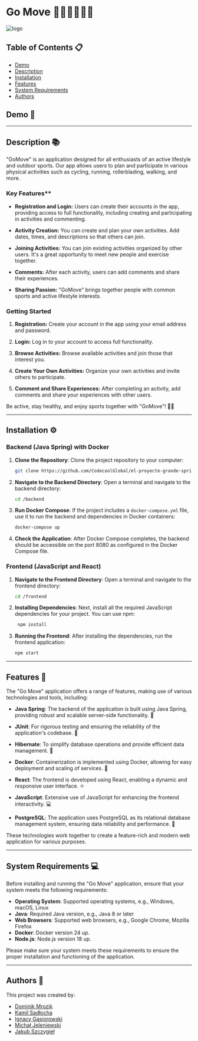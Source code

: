 # Go Move 🏃‍♂️🚴‍♀️🏃‍♀️

![logo](https://github.com/CodecoolGlobal/el-proyecte-grande-sprint-1-java-dmrozik87/assets/116550165/7073b2b3-20c8-4a5d-a836-f6927248b5e1)

## Table of Contents 📋

- [Demo](#demo)
- [Description](#description)
- [Installation](#installation)
- [Features](#features)
- [System Requirements](#system-requirements)
- [Authors](#authors)

## Demo 🎥

---

## Description 📚

"GoMove" is an application designed for all enthusiasts of an active lifestyle and outdoor sports. Our app allows users to plan and participate in various physical activities such as cycling, running, rollerblading, walking, and more.

### Key Features**
- **Registration and Login:** Users can create their accounts in the app, providing access to full functionality, including creating and participating in activities and commenting.

- **Activity Creation:** You can create and plan your own activities. Add dates, times, and descriptions so that others can join.

- **Joining Activities:** You can join existing activities organized by other users. It's a great opportunity to meet new people and exercise together.

- **Comments:** After each activity, users can add comments and share their experiences.

- **Sharing Passion:** "GoMove" brings together people with common sports and active lifestyle interests.

### Getting Started
1. **Registration:** Create your account in the app using your email address and password.

2. **Login:** Log in to your account to access full functionality.

3. **Browse Activities:** Browse available activities and join those that interest you.

4. **Create Your Own Activities:** Organize your own activities and invite others to participate.

5. **Comment and Share Experiences:** After completing an activity, add comments and share your experiences with other users.

Be active, stay healthy, and enjoy sports together with "GoMove"! 💪🌞

---

## Installation ⚙️

### Backend (Java Spring) with Docker

1. **Clone the Repository**: Clone the project repository to your computer:

    ```bash
    git clone https://github.com/CodecoolGlobal/el-proyecte-grande-sprint-1-java-dmrozik87
    ```

2. **Navigate to the Backend Directory**: Open a terminal and navigate to the backend directory:

    ```bash
    cd /backend
    ```

3. **Run Docker Compose**: If the project includes a `docker-compose.yml` file, use it to run the backend and dependencies in Docker containers:

    ```bash
    docker-compose up
    ```

4. **Check the Application**: After Docker Compose completes, the backend should be accessible on the port 8080 as configured in the Docker Compose file.

### Frontend (JavaScript and React)

1. **Navigate to the Frontend Directory**: Open a terminal and navigate to the frontend directory:

    ```bash
    cd /frontend
    ```

2. **Installing Dependencies**: Next, install all the required JavaScript dependencies for your project. You can use npm:

   ```bash
    npm install
    ```

3. **Running the Frontend**: After installing the dependencies, run the frontend application:

    ```bash
    npm start
    ```

---

## Features 🚀

The "Go Move" application offers a range of features, making use of various technologies and tools, including:

- **Java Spring**: The backend of the application is built using Java Spring, providing robust and scalable server-side functionality. 🌱

- **JUnit**: For rigorous testing and ensuring the reliability of the application's codebase. 🧪

- **Hibernate**: To simplify database operations and provide efficient data management. 🏢

- **Docker**: Containerization is implemented using Docker, allowing for easy deployment and scaling of services. 🐳

- **React**: The frontend is developed using React, enabling a dynamic and responsive user interface. ⚛️

- **JavaScript**: Extensive use of JavaScript for enhancing the frontend interactivity. 💻

- **PostgreSQL**: The application uses PostgreSQL as its relational database management system, ensuring data reliability and performance. 🐘

These technologies work together to create a feature-rich and modern web application for various purposes.

---

## System Requirements 💻

Before installing and running the "Go Move" application, ensure that your system meets the following requirements:

- **Operating System**: Supported operating systems, e.g., Windows, macOS, Linux
- **Java**: Required Java version, e.g., Java 8 or later
- **Web Browsers**: Supported web browsers, e.g., Google Chrome, Mozilla Firefox
- **Docker**: Docker version 24 up.
- **Node.js**: Node.js version 18 up.

Please make sure your system meets these requirements to ensure the proper installation and functioning of the application.

---

## Authors 👥

This project was created by:
- [Dominik Mrozik](https://github.com/dmrozik87)
- [Kamil Sadłocha](https://github.com/KamilSadlocha)
- [Ignacy Gąsiorowski](https://github.com/ignacyD)
- [Michał Jeleniewski](https://github.com/Michal-Jeleniewski)
- [Jakub Szczygieł](https://github.com/Szczygiel29)



